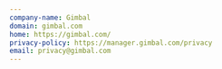 ```yaml
---
company-name: Gimbal
domain: gimbal.com
home: https://gimbal.com/
privacy-policy: https://manager.gimbal.com/privacy
email: privacy@gimbal.com
---
```




